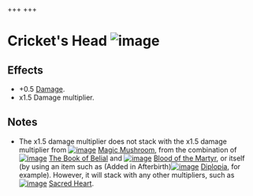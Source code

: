 +++
+++

 # Cricket's Head ![image](/image/Cricket%27s_Head.png) 

Effects
---------


* +0.5 [Damage](/wiki/Damage "Damage").
* x1.5 Damage multiplier.


Notes
-------


* The x1.5 damage multiplier does not stack with the x1.5 damage multiplier from [![image](/image/Magic_Mushroom.png)](/wiki/Magic_Mushroom "Magic Mushroom") [Magic Mushroom](/wiki/Magic_Mushroom "Magic Mushroom"), from the combination of [![image](/image/The_Book_of_Belial.png)](/wiki/The_Book_of_Belial "The Book of Belial") [The Book of Belial](/wiki/The_Book_of_Belial "The Book of Belial") and [![image](/image/Blood_of_the_Martyr.png)](/wiki/Blood_of_the_Martyr "Blood of the Martyr") [Blood of the Martyr](/wiki/Blood_of_the_Martyr "Blood of the Martyr"), or itself (by using an item such as (Added in Afterbirth)[![image](/image/Diplopia.png)](/wiki/Diplopia "Diplopia") [Diplopia](/wiki/Diplopia "Diplopia"), for example). However, it will stack with any other multipliers, such as [![image](/image/Sacred_Heart.png)](/wiki/Sacred_Heart "Sacred Heart") [Sacred Heart](/wiki/Sacred_Heart "Sacred Heart").


